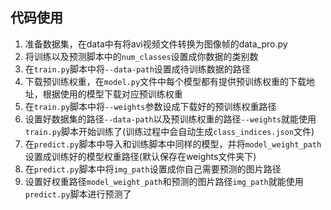 ## 代码使用

1. 准备数据集，在data中有将avi视频文件转换为图像帧的data_pro.py 
2. 将训练以及预测脚本中的`num_classes`设置成你数据的类别数
3. 在`train.py`脚本中将`--data-path`设置成待训练数据的路径
4. 下载预训练权重，在`model.py`文件中每个模型都有提供预训练权重的下载地址，根据使用的模型下载对应预训练权重
5. 在`train.py`脚本中将`--weights`参数设成下载好的预训练权重路径
6. 设置好数据集的路径`--data-path`以及预训练权重的路径`--weights`就能使用`train.py`脚本开始训练了(训练过程中会自动生成`class_indices.json`文件)
7. 在`predict.py`脚本中导入和训练脚本中同样的模型，并将`model_weight_path`设置成训练好的模型权重路径(默认保存在weights文件夹下)
8. 在`predict.py`脚本中将`img_path`设置成你自己需要预测的图片路径
9. 设置好权重路径`model_weight_path`和预测的图片路径`img_path`就能使用`predict.py`脚本进行预测了
